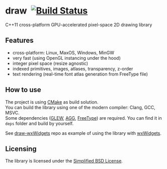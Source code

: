 # draw&nbsp;&nbsp;[![Build Status](https://travis-ci.org/vsergey3d/draw.svg?branch=master)](https://travis-ci.org/vsergey3d/draw)

C++11 cross-platform GPU-accelerated pixel-space 2D drawing library

## Features

- cross-platform: Linux, MaxOS, Windows, MinGW
- very fast (using OpenGL instancing under the hood)
- integer pixel space (resize agnostic)
- indexed primitives, images, atlases, transparency, z-order
- text rendering (real-time font atlas generation from FreeType file)

## How to use

The project is using [CMake](http://www.cmake.org/) as build solution.<br/>
You can build the library using one of the modern compiler: Clang, GCC, MSVC.<br/>
Some dependencies ([GLEW](http://glew.sourceforge.net/), [AGG](http://www.antigrain.com/), [FreeType](http://www.freetype.org/)) are required. You can find it in `deps` folder and build by yourself.

See [draw-wxWidgets](https://github.com/vsergey3d/draw-wxWidgets) repo as example of using the library with [wxWidgets](https://www.wxwidgets.org/).

## Licensing

The library is licensed under the [Simplified BSD License](https://github.com/vsergey3d/draw/blob/master/LICENSE).
